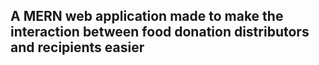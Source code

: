 ## A MERN web application made to make the interaction between food donation distributors and recipients easier

